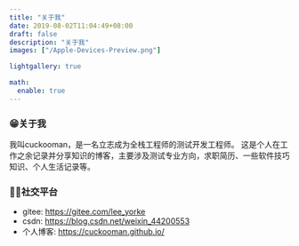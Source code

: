 ```yaml
---
title: "关于我"
date: 2019-08-02T11:04:49+08:00
draft: false
description: "关于我"
images: ["/Apple-Devices-Preview.png"]

lightgallery: true

math:
  enable: true
---
```

### 😁关于我
我叫cuckooman，是一名立志成为全栈工程师的测试开发工程师。
这是个人在工作之余记录并分享知识的博客，主要涉及测试专业方向，求职简历、一些软件技巧知识、个人生活记录等。
### 🐱‍🚀社交平台
* gitee: https://gitee.com/lee_yorke
* csdn: https://blog.csdn.net/weixin_44200553
* 个人博客: https://cuckooman.github.io/